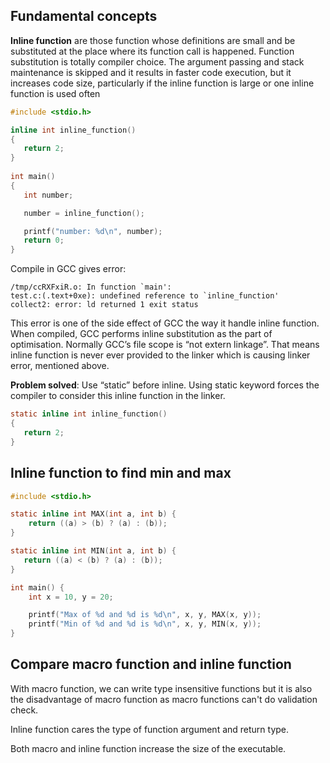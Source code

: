 ## Fundamental concepts

**Inline function** are those function whose definitions are small and be substituted at the place where its function call is happened. Function substitution is totally compiler choice. The argument passing and stack maintenance is skipped and it results in faster code execution, but it increases code size, particularly if the inline function is large or one inline function is used often

```c
#include <stdio.h>

inline int inline_function()
{
   return 2;
}
  
int main()
{
   int number;

   number = inline_function();

   printf("number: %d\n", number);
   return 0;
}
```

Compile in GCC gives error:

```
/tmp/ccRXFxiR.o: In function `main':
test.c:(.text+0xe): undefined reference to `inline_function'
collect2: error: ld returned 1 exit status
```

This error is one of the side effect of GCC the way it handle inline function. When compiled, GCC performs inline substitution as the part of optimisation. Normally GCC’s file scope is “not extern linkage”. That means inline function is never ever provided to the linker which is causing linker error, mentioned above.

**Problem solved**: Use “static” before inline. Using static keyword forces the compiler to consider this inline function in the linker.

```c
static inline int inline_function()
{
   return 2;
}
```
## Inline function to find min and max
```c
#include <stdio.h>

static inline int MAX(int a, int b) {
    return ((a) > (b) ? (a) : (b));
} 

static inline int MIN(int a, int b) {
   return ((a) < (b) ? (a) : (b));
}

int main() {
    int x = 10, y = 20;

    printf("Max of %d and %d is %d\n", x, y, MAX(x, y));
    printf("Min of %d and %d is %d\n", x, y, MIN(x, y));
}
```
## Compare macro function and inline function

With macro function, we can write type insensitive functions but it is also the disadvantage of macro function as macro functions can't do validation check.

Inline function cares the type of function argument and return type.

Both macro and inline function increase the size of the executable.
